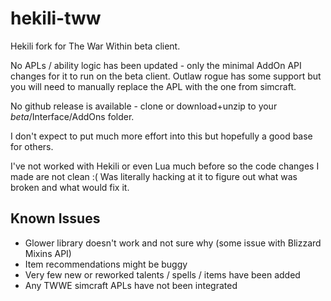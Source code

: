 # hekili-tww
Hekili fork for The War Within beta client. 

No APLs / ability logic has been updated - only the minimal AddOn API changes for it to run on the beta client. Outlaw rogue has some support but you will need to manually replace the APL with the one from simcraft.

No github release is available - clone or download+unzip to your _beta_/Interface/AddOns folder.

I don't expect to put much more effort into this but hopefully a good base for others.

I've not worked with Hekili or even Lua much before so the code changes I made are not clean :( Was literally hacking at it to figure out what was broken and what would fix it.

## Known Issues
* Glower library doesn't work and not sure why (some issue with Blizzard Mixins API)
* Item recommendations might be buggy
* Very few new or reworked talents / spells / items have been added
* Any TWWE simcraft APLs have not been integrated
